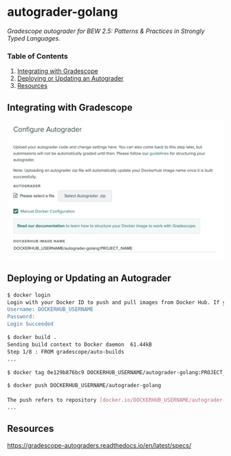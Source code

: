 # autograder-golang

_Gradescope autograder for BEW 2.5: Patterns &amp; Practices in Strongly Typed Languages._

### Table of Contents

1. [Integrating with Gradescope](#integrating-with-gradescope)
2. [Deploying or Updating an Autograder](#deploying-or-updating-an-autograder)
3. [Resources](#resources)

## Integrating with Gradescope

<p align="center">
  <img src="docs/config.png">
</p>

## Deploying or Updating an Autograder

```bash
$ docker login
Login with your Docker ID to push and pull images from Docker Hub. If you don't have a Docker ID, head over to https://hub.docker.com to create one.
Username: DOCKERHUB_USERNAME
Password:
Login Succeeded
```

```bash
$ docker build .
Sending build context to Docker daemon  61.44kB
Step 1/8 : FROM gradescope/auto-builds
...
```

```bash
$ docker tag 0e129b876bc9 DOCKERHUB_USERNAME/autograder-golang:PROJECT_NAME

```

```bash
$ docker push DOCKERHUB_USERNAME/autograder-golang

The push refers to repository [docker.io/DOCKERHUB_USERNAME/autograder-golang]
...
```

## Resources

https://gradescope-autograders.readthedocs.io/en/latest/specs/

